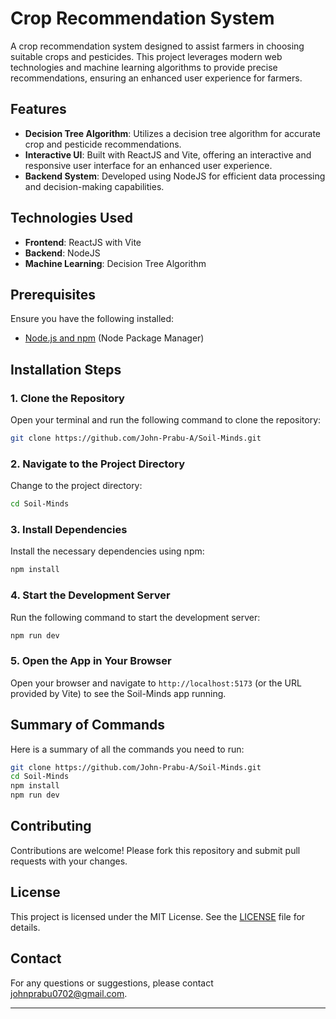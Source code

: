 # Crop Recommendation System

A crop recommendation system designed to assist farmers in choosing suitable crops and pesticides. This project leverages modern web technologies and machine learning algorithms to provide precise recommendations, ensuring an enhanced user experience for farmers.

## Features

- **Decision Tree Algorithm**: Utilizes a decision tree algorithm for accurate crop and pesticide recommendations.
- **Interactive UI**: Built with ReactJS and Vite, offering an interactive and responsive user interface for an enhanced user experience.
- **Backend System**: Developed using NodeJS for efficient data processing and decision-making capabilities.

## Technologies Used

- **Frontend**: ReactJS with Vite
- **Backend**: NodeJS
- **Machine Learning**: Decision Tree Algorithm

## Prerequisites

Ensure you have the following installed:

- [Node.js and npm](https://nodejs.org/) (Node Package Manager)

## Installation Steps

### 1. Clone the Repository

Open your terminal and run the following command to clone the repository:

```sh
git clone https://github.com/John-Prabu-A/Soil-Minds.git
```

### 2. Navigate to the Project Directory

Change to the project directory:

```sh
cd Soil-Minds
```

### 3. Install Dependencies

Install the necessary dependencies using npm:

```sh
npm install
```

### 4. Start the Development Server

Run the following command to start the development server:

```sh
npm run dev
```

### 5. Open the App in Your Browser

Open your browser and navigate to `http://localhost:5173` (or the URL provided by Vite) to see the Soil-Minds app running.

## Summary of Commands

Here is a summary of all the commands you need to run:

```sh
git clone https://github.com/John-Prabu-A/Soil-Minds.git
cd Soil-Minds
npm install
npm run dev
```

## Contributing

Contributions are welcome! Please fork this repository and submit pull requests with your changes.

## License

This project is licensed under the MIT License. See the [LICENSE](LICENSE) file for details.

## Contact

For any questions or suggestions, please contact [johnprabu0702@gmail.com](mailto:johnprabu0702@gmail.com).

---
